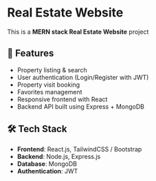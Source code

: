 # Real Estate Website

This is a **MERN stack Real Estate Website** project

## 🚀 Features
- Property listing & search
- User authentication (Login/Register with JWT)
- Property visit booking
- Favorites management
- Responsive frontend with React
- Backend API built using Express + MongoDB

## 🛠️ Tech Stack
- **Frontend**: React.js, TailwindCSS / Bootstrap
- **Backend**: Node.js, Express.js
- **Database**: MongoDB
- **Authentication**: JWT
